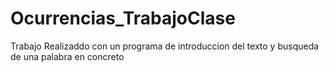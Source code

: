 # Ocurrencias_TrabajoClase
Trabajo Realizaddo con un programa de introduccion del texto y busqueda de una palabra en concreto
